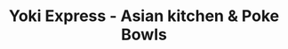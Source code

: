 ---
layout: place
title: Yoki Express - Asian kitchen & Poke Bowls
permalink: /massachusetts/boston/yoki-express-asian-kitchen-poke-bowls.html
stateAbbr: MA
stateName: Massachusetts
cityName: Boston
seo:
  type: restaurant
  links: https://www.yokiexpress.com/
place_id: ChIJIZiNa39w44kRzf7S0oaqJ1c
photos:
  - name: >-
      places/ChIJIZiNa39w44kRzf7S0oaqJ1c/photos/AeeoHcJ_LLfgrDpx-a7E6Bznhr6Y5uroE7Kca6-KzPmnkMfLiRyNCSfaEqy68Id-GxBCb1ZiX21O1sUvn1DrvZHSNq_iqHlcReCjsMMMoX3T6XbLG6UonuTv0oVjPMuzCj1l75XkA3R_1B_bre5hUeTO0K3079tBxMIjlEihzut3K-XZIqCpEaxLTsG0Lzv1s8_a3nTFjRnz_6X-tVZ7MLqnn331LxPjFkROBtvxsGsAo-wdOfo4a7uMx47J8o082xdOmHs3rcmnrXQ4mHtnPNKVvYaNAXB8HLOv2OvOjmRDR-CMVTXLCCPQpgcS0UFBUa-Tv-MtH6kpvA7M_c0t5tA-kKm2nyg44FdEYjgv-vp6RLzKiB8tn2_qKCTqgj_dUXMWca4KSiYHHOCYi6pGU5tCKOfyZX7g574u3fAld7YX45HTf9qb
    widthPx: 4032
    heightPx: 3024
    authorAttributions:
      - displayName: J K G
        uri: https://maps.google.com/maps/contrib/116706561994465141003
        photoUri: >-
          https://lh3.googleusercontent.com/a/ACg8ocIJFQhq1cbP-wBqdhgnWq6yqn1Qc0p_5R0F2KMNE2NV0YzDSsTL=s100-p-k-no-mo
    flagContentUri: >-
      https://www.google.com/local/imagery/report/?cb_client=maps_api_places.places_api&image_key=!1e10!2sCIHM0ogKEICAgIDTmey98AE&hl=en-US
    googleMapsUri: >-
      https://www.google.com/maps/place//data=!3m4!1e2!3m2!1sCIHM0ogKEICAgIDTmey98AE!2e10!4m2!3m1!1s0x89e3707f6b8d9821:0x5727aa86d2d2fecd
  - name: >-
      places/ChIJIZiNa39w44kRzf7S0oaqJ1c/photos/AeeoHcKVN6DLIVHuNjWSJOaCdSy5SB6nj9goqJAmElMWs4u-GQsGMd3qYwdHWapS5ai48LhMQgcBppqbuoBp5B3vL1Uq2dlth15aomRxLe-v7xJ_kviBuMGfimOWmryA5YTTSMkomK4OxGBSPLt1-yo9pOMzx4VqJbbE3kG3gKLdlT9BKEmdEl1K03n4cz4lAsHZhP4qqhO5iA4upZYjMipguhXMBTw24d9pFVQ4Tmf-nTm29vk6py37igEv2pwgsplmdLU01RXbsxXM_YRH8e8Bu2NHnyf54hG4bT1SzNqda4konw
    widthPx: 1008
    heightPx: 1008
    authorAttributions:
      - displayName: Yoki Express - Asian & Japanese Food - Poke Bowls
        uri: https://maps.google.com/maps/contrib/106281799369928063733
        photoUri: >-
          https://lh3.googleusercontent.com/a-/ALV-UjWwzr2wsCRptsDB9jqtLlNab-Sbl32XQPhObEzQM1uXlJ5D6jxx=s100-p-k-no-mo
    flagContentUri: >-
      https://www.google.com/local/imagery/report/?cb_client=maps_api_places.places_api&image_key=!1e10!2sAF1QipN8e7vn8okdKhDwYG14wii2p3owYk2X8TDSY41A&hl=en-US
    googleMapsUri: >-
      https://www.google.com/maps/place//data=!3m4!1e2!3m2!1sAF1QipN8e7vn8okdKhDwYG14wii2p3owYk2X8TDSY41A!2e10!4m2!3m1!1s0x89e3707f6b8d9821:0x5727aa86d2d2fecd
  - name: >-
      places/ChIJIZiNa39w44kRzf7S0oaqJ1c/photos/AeeoHcLfh-TclUYuneHoxeEWFFwmvOXPEaAWyg1y_9bm-_x7OHpBeyPlobJO0VmdIb5-s-oyThkwbb5kweN6a4dkZle3g5iDZuElld2UPpPoHyv9-uU-wYj_cr8YowlVI0MWT-OFRzDiRiFzf9KT2zq9pwUXf8vSyL_BTqTD-LQm668MaHBJQxw_3uuBMLLD13b18Psjxtgr19AbSvX-RYaTK_W0oEAyojDh8bphkHS5iBeZJkvfpOXCMgyFrI8CR_JGuJXh2B1DAl2lARdfzMBs3_xNHUpd-9TzlwYxwyPxjg8Hcg
    widthPx: 1008
    heightPx: 1008
    authorAttributions:
      - displayName: Yoki Express - Asian & Japanese Food - Poke Bowls
        uri: https://maps.google.com/maps/contrib/106281799369928063733
        photoUri: >-
          https://lh3.googleusercontent.com/a-/ALV-UjWwzr2wsCRptsDB9jqtLlNab-Sbl32XQPhObEzQM1uXlJ5D6jxx=s100-p-k-no-mo
    flagContentUri: >-
      https://www.google.com/local/imagery/report/?cb_client=maps_api_places.places_api&image_key=!1e10!2sAF1QipP2THaorh8lh1UCFgmXnzQnK93oTdl38cCJZQvv&hl=en-US
    googleMapsUri: >-
      https://www.google.com/maps/place//data=!3m4!1e2!3m2!1sAF1QipP2THaorh8lh1UCFgmXnzQnK93oTdl38cCJZQvv!2e10!4m2!3m1!1s0x89e3707f6b8d9821:0x5727aa86d2d2fecd
  - name: >-
      places/ChIJIZiNa39w44kRzf7S0oaqJ1c/photos/AeeoHcIHSrBHC1fP2icwlJ4TPezA2lNeOpvMcObosG--eRybHcRKVJgmObHZHwfzRI8GZiQawnbq6fGi_kia7vbtZeyGzys2wMGBoqwgnt_43OE--Hfxd40ANebEkQyoV9HHPSo867_PTD_iDQATjcOFzNR4J4ICvcwn4d8LdUhNx49GB_vSMrxaGJmzY4MWoo_YLnBANHj_HpQH67EEenDpgqeEPLVKQF9Ve-jDzKuL66-kBFHD4RMMS_baEIg_KwUqUvBpSvv8_S0-vk62BbPmwE2ki4NASC38SJP29OIos1dNOg
    widthPx: 1008
    heightPx: 1008
    authorAttributions:
      - displayName: Yoki Express - Asian & Japanese Food - Poke Bowls
        uri: https://maps.google.com/maps/contrib/106281799369928063733
        photoUri: >-
          https://lh3.googleusercontent.com/a-/ALV-UjWwzr2wsCRptsDB9jqtLlNab-Sbl32XQPhObEzQM1uXlJ5D6jxx=s100-p-k-no-mo
    flagContentUri: >-
      https://www.google.com/local/imagery/report/?cb_client=maps_api_places.places_api&image_key=!1e10!2sAF1QipPxDZtf54SL4A3hpj_TycYvHOegt2v8SfrnPoku&hl=en-US
    googleMapsUri: >-
      https://www.google.com/maps/place//data=!3m4!1e2!3m2!1sAF1QipPxDZtf54SL4A3hpj_TycYvHOegt2v8SfrnPoku!2e10!4m2!3m1!1s0x89e3707f6b8d9821:0x5727aa86d2d2fecd
  - name: >-
      places/ChIJIZiNa39w44kRzf7S0oaqJ1c/photos/AeeoHcKU44J3I_dOfFMybOsOxOgoWQ0rlIaYbyw0tMwhxRDjPOCRhsmSeIyM5a03x1hOuPeRtMdFTAAC2KUMTTdXaeNSmm1V25I00SMKT67i_d0CuKKruxWlMjcMKWvmlTYaoS4iLVVox2wtYnmlnwGVUE3j6aSx_VhzFZH_pN966ImcdbWWXZLUEhMBI7s9LNaKL_fy66qj6qe0Y0_cim2ZCMbpz_t278tPru8HyZr-iEX12NpNgyNMjtJCUq49eU5PMcUHEkf2OAtVpBRlTVbg3yKhX0vFqMyDMUmfIyLtpJxyr1mEOIzSXRqBA_UP6isPAK8-oL3E54uzF6LXXC3qfPyP8Yn3ZN31P4O1J7brhlaX8KPr7sYQs8SnkW5OJ0rUK_eEwTVbuAi890qU_lNGDpTjrd7anFQ-lEpjmMVon16bK2u0
    widthPx: 3024
    heightPx: 4032
    authorAttributions:
      - displayName: SHAO WEN CHEN
        uri: https://maps.google.com/maps/contrib/101510863986278567307
        photoUri: >-
          https://lh3.googleusercontent.com/a/ACg8ocKFbJsjyvF_iqDCwahYeJZpQYY8_sSx5YVLmOkpZSWwlomt5P0=s100-p-k-no-mo
    flagContentUri: >-
      https://www.google.com/local/imagery/report/?cb_client=maps_api_places.places_api&image_key=!1e10!2sCIHM0ogKEICAgMCoy-zM4QE&hl=en-US
    googleMapsUri: >-
      https://www.google.com/maps/place//data=!3m4!1e2!3m2!1sCIHM0ogKEICAgMCoy-zM4QE!2e10!4m2!3m1!1s0x89e3707f6b8d9821:0x5727aa86d2d2fecd
  - name: >-
      places/ChIJIZiNa39w44kRzf7S0oaqJ1c/photos/AeeoHcILs5YIv39wNZX3Cu3PmCvyyguDjeFYNTrgBDWMfZ4KduSdX3hGV9mYYTuIzmxUMaqj9pdqrn0qXByNDNxcoL7fUCes7OXHBnN28KefEFP2U2iQtVQ9Vb5ODOzsQ_Nxzukw3NugeBRw0RtUGUspcMIZiX2_tdA0dVk6NEt8JJK5S0MTv-OkzFBpOTI2GI2ci4eFGZrbcjH16rBWLe2k7H7czVX1-6SOOg7d80ly7MS6GIe5FknfbEbVulnJj3hW0QXfI1xBoeqxxYajbuQ7dUkYeWEEMFyvJQBiRiyFz4vYNw
    widthPx: 1800
    heightPx: 1012
    authorAttributions:
      - displayName: Yoki Express - Asian & Japanese Food - Poke Bowls
        uri: https://maps.google.com/maps/contrib/106281799369928063733
        photoUri: >-
          https://lh3.googleusercontent.com/a-/ALV-UjWwzr2wsCRptsDB9jqtLlNab-Sbl32XQPhObEzQM1uXlJ5D6jxx=s100-p-k-no-mo
    flagContentUri: >-
      https://www.google.com/local/imagery/report/?cb_client=maps_api_places.places_api&image_key=!1e10!2sAF1QipPEbFvYR6q5gipnIu3LRkIFQrrM_KPGODV9Vzri&hl=en-US
    googleMapsUri: >-
      https://www.google.com/maps/place//data=!3m4!1e2!3m2!1sAF1QipPEbFvYR6q5gipnIu3LRkIFQrrM_KPGODV9Vzri!2e10!4m2!3m1!1s0x89e3707f6b8d9821:0x5727aa86d2d2fecd
  - name: >-
      places/ChIJIZiNa39w44kRzf7S0oaqJ1c/photos/AeeoHcKIyYg-62r7DYqHvI_mn5kBdkJYxC_bdL4Crr3xMYbUCxAuZYe2tSJTklL9jj6MGUXCTFw6dpcwGZNs2dXLP5Df8QwHw76XK2A85FO-05E9EX3PbPUByNkRWVQ9hlbw_xtQs7pdhrLpNGfVfagO0Hcxb9SALKGaYLrGjaXmY5uc5svaCkppwfeHrpKNla-MzpfGtWfAHxp-R1MZABBYTcqxtN6_H17u7LOblfi2kvQ1CxflMV-n7DVDMdcvlxOjtz0fVGVZ47Dqy_Nzk44bQGlqC4IcRsxr6leF-7IhMvK21Q
    widthPx: 1008
    heightPx: 1008
    authorAttributions:
      - displayName: Yoki Express - Asian & Japanese Food - Poke Bowls
        uri: https://maps.google.com/maps/contrib/106281799369928063733
        photoUri: >-
          https://lh3.googleusercontent.com/a-/ALV-UjWwzr2wsCRptsDB9jqtLlNab-Sbl32XQPhObEzQM1uXlJ5D6jxx=s100-p-k-no-mo
    flagContentUri: >-
      https://www.google.com/local/imagery/report/?cb_client=maps_api_places.places_api&image_key=!1e10!2sAF1QipOLso646TWARk7WIKG-DcrR4GDQWaf2e-miAbYq&hl=en-US
    googleMapsUri: >-
      https://www.google.com/maps/place//data=!3m4!1e2!3m2!1sAF1QipOLso646TWARk7WIKG-DcrR4GDQWaf2e-miAbYq!2e10!4m2!3m1!1s0x89e3707f6b8d9821:0x5727aa86d2d2fecd
  - name: >-
      places/ChIJIZiNa39w44kRzf7S0oaqJ1c/photos/AeeoHcLiIlqOZh0SsfNQilrbYdrE9xKvzlcuq2BzPX1Nw6T8MxVlMEXjjmyzZEd8yn7SgSSAaGKUptXuf-D6n1yyR7_0_6kdKbmHIXzmHg5I-ZUwSdbMLDussCkWLR5YXhtJPy6w9nZrYn22l-ajLcG2KR5CgeKSbbTrwkQ4zTIGZlWMgCU37pN4Eg8GKz4DmHGWWWs3V0FQr7nvbb2zxlwYqup7rWdA80MfGkFU24KN5n9V923iHZqrWARdZvQ9-4QB0NmvrAlYK0xqFzFNuEDwZnKTThpwp4ngYvYxCotRLai35jChv9cWCxpXXHhFpQrE-yYrFx34mT0b2li4_29zZ0N2ZjuSwP1OQIViXA1AK4Sk7GL7zVCIjFIhlzNmTocY6-bmn39E2KX1Yuxo9y5m0nfZ4Lb3H-iPimq4VkIo-pH8rvZG
    widthPx: 4032
    heightPx: 3024
    authorAttributions:
      - displayName: Peter Samuels
        uri: https://maps.google.com/maps/contrib/103324404120641993464
        photoUri: >-
          https://lh3.googleusercontent.com/a-/ALV-UjVdkpl4E064FBxk-DBY_AxDbyMA1bx2h0CKzCzNA8ys2B9roeM=s100-p-k-no-mo
    flagContentUri: >-
      https://www.google.com/local/imagery/report/?cb_client=maps_api_places.places_api&image_key=!1e10!2sCIHM0ogKEICAgIDHlcCj-QE&hl=en-US
    googleMapsUri: >-
      https://www.google.com/maps/place//data=!3m4!1e2!3m2!1sCIHM0ogKEICAgIDHlcCj-QE!2e10!4m2!3m1!1s0x89e3707f6b8d9821:0x5727aa86d2d2fecd
  - name: >-
      places/ChIJIZiNa39w44kRzf7S0oaqJ1c/photos/AeeoHcJdn2KAaRvL5mYi0fwItzLDvHDCb4XQmIhFpV8HZhfgIl4HSHP4_TPue6_92NswGv2HMggw12C9VFwyEORmG3SDfIwNKiMeXN1-MXmNiP_FDz7LPXztb09TdH-QiSQp-RS5mLQa47WLL1cWrtks75eq5PvAk6w_oUuU0KTRCWSvB613bdUlgtpwwJ4vM-mEP_beI-4abPzHNSdpkPLnYqmaqwHoLDw7GOwe_T7KFTBj8JtwLKIauloqvNayVsZEdZKynimCA-ehiU_GZZEUsd3CsZtvNDaYlQp-tKbaeLtpnGZWsjSG-3gTpK3nb5PlB-a4JAOGlwiy44rcRmtWZk9x9rHhS0d9d5ot8EGBWGB8CVSFjCkU-K6uPx7PR9zaczGBVjhHeWRnmbK9evVw9ZkhBN3E7e5V_lfZR11t2hRRxw
    widthPx: 4032
    heightPx: 3024
    authorAttributions:
      - displayName: Chris Nepomuceno
        uri: https://maps.google.com/maps/contrib/104722176598789526445
        photoUri: >-
          https://lh3.googleusercontent.com/a/ACg8ocJzWJXHnQtMKHfAF2zh5Lrv399A5-g0nOj855zkNr2xpbI1=s100-p-k-no-mo
    flagContentUri: >-
      https://www.google.com/local/imagery/report/?cb_client=maps_api_places.places_api&image_key=!1e10!2sCIHM0ogKEICAgIDb4_yoVg&hl=en-US
    googleMapsUri: >-
      https://www.google.com/maps/place//data=!3m4!1e2!3m2!1sCIHM0ogKEICAgIDb4_yoVg!2e10!4m2!3m1!1s0x89e3707f6b8d9821:0x5727aa86d2d2fecd
  - name: >-
      places/ChIJIZiNa39w44kRzf7S0oaqJ1c/photos/AeeoHcIlxk_NMlQIdUstVxW743sN1XQwJ_w0Dm0GjAol33cHdz8v9Gfm8I0JWpZlmOx9pONk4zNVfqsZ_ERcAIrDUyRwcytlqkktycpTSruSxi6gyXSqMd9cjJFIS-3H_DQqho4a27UQ8OZWdkQuA78zM-260il_Ib1Fh4-n6bjDlTBt_yqdNGXTuAp8Tk4OIEbOy729gD2vMdUh0TZyL-TAeyifjXkmEEZdxgNF5m2WtyblRaiCcHCdbrpzKlhE7PdQrV-RHZB3TYt-11ohQv81G4t4zsoIPgXCnkXO1l-IpgvMrQ
    widthPx: 1008
    heightPx: 1008
    authorAttributions:
      - displayName: Yoki Express - Asian & Japanese Food - Poke Bowls
        uri: https://maps.google.com/maps/contrib/106281799369928063733
        photoUri: >-
          https://lh3.googleusercontent.com/a-/ALV-UjWwzr2wsCRptsDB9jqtLlNab-Sbl32XQPhObEzQM1uXlJ5D6jxx=s100-p-k-no-mo
    flagContentUri: >-
      https://www.google.com/local/imagery/report/?cb_client=maps_api_places.places_api&image_key=!1e10!2sAF1QipMBnVphbYSer-jSi1D9sy5O_TGmqBeOLS7lxXim&hl=en-US
    googleMapsUri: >-
      https://www.google.com/maps/place//data=!3m4!1e2!3m2!1sAF1QipMBnVphbYSer-jSi1D9sy5O_TGmqBeOLS7lxXim!2e10!4m2!3m1!1s0x89e3707f6b8d9821:0x5727aa86d2d2fecd
address: 53 Boston Wharf Rd, Boston, MA 02210, USA
street: 53 Boston Wharf Rd
city: Boston
state: MA
zip: '02210'
country: USA
neighborhood: D Street / West Broadway
latitude: '42.351154'
longitude: '-71.045653'
accessibility_options:
  wheelchairAccessibleEntrance: true
  wheelchairAccessibleRestroom: true
  wheelchairAccessibleSeating: true
business_status: OPERATIONAL
name: Yoki Express - Asian kitchen & Poke Bowls
google_maps_links:
  directionsUri: >-
    https://www.google.com/maps/dir//''/data=!4m7!4m6!1m1!4e2!1m2!1m1!1s0x89e3707f6b8d9821:0x5727aa86d2d2fecd!3e0
  placeUri: https://maps.google.com/?cid=6280175701430828749
  writeAReviewUri: >-
    https://www.google.com/maps/place//data=!4m3!3m2!1s0x89e3707f6b8d9821:0x5727aa86d2d2fecd!12e1
  reviewsUri: >-
    https://www.google.com/maps/place//data=!4m4!3m3!1s0x89e3707f6b8d9821:0x5727aa86d2d2fecd!9m1!1b1
  photosUri: >-
    https://www.google.com/maps/place//data=!4m3!3m2!1s0x89e3707f6b8d9821:0x5727aa86d2d2fecd!10e5
primary_type: Asian Restaurant
opening_hours:
  regular: null
  current: null
secondary_opening_hours:
  regular:
    weekdayDescriptions: null
    type: null
  current:
    weekdayDescriptions: null
    type: null
phone: (857) 263-7418
price_level: PRICE_LEVEL_MODERATE
price_range: $10 &ndash; $20
rating: '4.2'
rating_count: 0
website: https://www.yokiexpress.com/
description: >-
  Discover Yoki Express in Boston, MA$$$In Boston, MA, Yoki Express stands out
  as a lively Asian-fusion spot, blending fresh flavors in a bright and
  welcoming environment. This casual eatery specializes in customizable sushi
  burritos and poke bowls, along with hearty ramen options that cater to lunch
  and dinner cravings, making it a go-to for those exploring sushi restaurants
  in the area. The menu emphasizes high-quality ingredients and thoughtful
  combinations, allowing diners to tailor their meals for a personalized touch.
  Accessibility features like wheelchair-friendly entrances enhance the
  experience, ensuring everyone can enjoy the vibrant atmosphere. Whether you're
  in the mood for Japanese-inspired dishes or a quick, satisfying bite, Yoki
  Express delivers on both taste and convenience in the heart of the city.
generative_summary: >-
  Discover Yoki Express in Boston, MA$$$In Boston, MA, Yoki Express stands out
  as a lively Asian-fusion spot, blending fresh flavors in a bright and
  welcoming environment. This casual eatery specializes in customizable sushi
  burritos and poke bowls, along with hearty ramen options that cater to lunch
  and dinner cravings, making it a go-to for those exploring sushi restaurants
  in the area. The menu emphasizes high-quality ingredients and thoughtful
  combinations, allowing diners to tailor their meals for a personalized touch.
  Accessibility features like wheelchair-friendly entrances enhance the
  experience, ensuring everyone can enjoy the vibrant atmosphere. Whether you're
  in the mood for Japanese-inspired dishes or a quick, satisfying bite, Yoki
  Express delivers on both taste and convenience in the heart of the city.
generative_disclosure: Summarized by AI using the Grok-3-Mini model.
reviews:
  - name: >-
      places/ChIJIZiNa39w44kRzf7S0oaqJ1c/reviews/ChZDSUhNMG9nS0VJQ0FnSUM3MUxQWE5REAE
    relativePublishTimeDescription: 8 months ago
    rating: 5
    text:
      text: >-
        Express is right! Fast and quality service here. Love that you can build
        your own bowl or burrito but also offer great combo ideas. Also, love
        that brown rice is always an option. Great for pick up or dine in over
        your lunch break.
      languageCode: en
    originalText:
      text: >-
        Express is right! Fast and quality service here. Love that you can build
        your own bowl or burrito but also offer great combo ideas. Also, love
        that brown rice is always an option. Great for pick up or dine in over
        your lunch break.
      languageCode: en
    authorAttribution:
      displayName: Rebecca Douma Jacobs
      uri: https://www.google.com/maps/contrib/111082514924180581466/reviews
      photoUri: >-
        https://lh3.googleusercontent.com/a-/ALV-UjW6ErpH3G60vHqVuClMsl5pphFjSUh4WCWVZBK8eTJ-1mJUnbuM=s128-c0x00000000-cc-rp-mo
    publishTime: '2024-08-12T23:38:44.692775Z'
    flagContentUri: >-
      https://www.google.com/local/review/rap/report?postId=ChZDSUhNMG9nS0VJQ0FnSUM3MUxQWE5REAE&d=17924085&t=1
    googleMapsUri: >-
      https://www.google.com/maps/reviews/data=!4m6!14m5!1m4!2m3!1sChZDSUhNMG9nS0VJQ0FnSUM3MUxQWE5REAE!2m1!1s0x89e3707f6b8d9821:0x5727aa86d2d2fecd
  - name: >-
      places/ChIJIZiNa39w44kRzf7S0oaqJ1c/reviews/ChZDSUhNMG9nS0VJQ0FnSUQ5OVlLaVN3EAE
    relativePublishTimeDescription: a year ago
    rating: 4
    text:
      text: >-
        What I ordered:

        Lobster Rangoon

        Small Plate- Walnut Shrimp & Fried Rice

        Bowl- White Rice, Premium Ahi, Salmon, Corn, Seaweed Salad, Avocado,
        Mixed Green, Sriracha Mayo and Sweet Soy Sauce, Edamame, Tobiko, Bonito
        Seaweed Furikake, Crispy Flakes ⭐️

        Burrito- White Rice, Salmon, Tuna, Mixed Green, Avocado, Carrot,
        Cucumber, Wasabi Mayo, Creamy Sesame Sauce, Edamame, Tobiko, Jalapeño
        Peppers, Bonito Seaweed Furikake


        ⭐️ = highly recommend


        The food is alright but the poke bowl is worth definitely worth it. It's
        a quick grab and go in you're in a rush or just need something quick. I
        personally don't like the burrito as much just cause it does fall apart
        from both ends.
      languageCode: en
    originalText:
      text: >-
        What I ordered:

        Lobster Rangoon

        Small Plate- Walnut Shrimp & Fried Rice

        Bowl- White Rice, Premium Ahi, Salmon, Corn, Seaweed Salad, Avocado,
        Mixed Green, Sriracha Mayo and Sweet Soy Sauce, Edamame, Tobiko, Bonito
        Seaweed Furikake, Crispy Flakes ⭐️

        Burrito- White Rice, Salmon, Tuna, Mixed Green, Avocado, Carrot,
        Cucumber, Wasabi Mayo, Creamy Sesame Sauce, Edamame, Tobiko, Jalapeño
        Peppers, Bonito Seaweed Furikake


        ⭐️ = highly recommend


        The food is alright but the poke bowl is worth definitely worth it. It's
        a quick grab and go in you're in a rush or just need something quick. I
        personally don't like the burrito as much just cause it does fall apart
        from both ends.
      languageCode: en
    authorAttribution:
      displayName: Sammi Chui
      uri: https://www.google.com/maps/contrib/115155165226292073165/reviews
      photoUri: >-
        https://lh3.googleusercontent.com/a-/ALV-UjUMMfKl0t6DPma4c6xoabT_JEhPyeRDmSKVKnB7XFG5pLqXX3IX=s128-c0x00000000-cc-rp-mo
    publishTime: '2024-03-19T15:16:45.583635Z'
    flagContentUri: >-
      https://www.google.com/local/review/rap/report?postId=ChZDSUhNMG9nS0VJQ0FnSUQ5OVlLaVN3EAE&d=17924085&t=1
    googleMapsUri: >-
      https://www.google.com/maps/reviews/data=!4m6!14m5!1m4!2m3!1sChZDSUhNMG9nS0VJQ0FnSUQ5OVlLaVN3EAE!2m1!1s0x89e3707f6b8d9821:0x5727aa86d2d2fecd
  - name: >-
      places/ChIJIZiNa39w44kRzf7S0oaqJ1c/reviews/ChdDSUhNMG9nS0VJQ0FnTUN3X2JEazBnRRAB
    relativePublishTimeDescription: 3 weeks ago
    rating: 2
    text:
      text: >-
        The food at this location is not consistent. I went in last week around
        lunch and ordered their chicken teriyaki with white rice, it  was
        delicious. I went back a week later, ordered the same thing and it was
        horrible. Chicken wasn't as fresh and rice was over boiled. It was like
        eating mushy rice. I had to throw it away. I wanted to like this place
        but their food as I stated before is not consistent. This ruined my
        entire lunch. I had to run back out and get another lunch.
      languageCode: en
    originalText:
      text: >-
        The food at this location is not consistent. I went in last week around
        lunch and ordered their chicken teriyaki with white rice, it  was
        delicious. I went back a week later, ordered the same thing and it was
        horrible. Chicken wasn't as fresh and rice was over boiled. It was like
        eating mushy rice. I had to throw it away. I wanted to like this place
        but their food as I stated before is not consistent. This ruined my
        entire lunch. I had to run back out and get another lunch.
      languageCode: en
    authorAttribution:
      displayName: Nadia Borghini
      uri: https://www.google.com/maps/contrib/103360585153172142130/reviews
      photoUri: >-
        https://lh3.googleusercontent.com/a/ACg8ocLgOzbriMCY2956WhwtxxcC0u_CV64BuzPPoO3qYCPEVX-fng=s128-c0x00000000-cc-rp-mo
    publishTime: '2025-03-20T17:45:41.231075Z'
    flagContentUri: >-
      https://www.google.com/local/review/rap/report?postId=ChdDSUhNMG9nS0VJQ0FnTUN3X2JEazBnRRAB&d=17924085&t=1
    googleMapsUri: >-
      https://www.google.com/maps/reviews/data=!4m6!14m5!1m4!2m3!1sChdDSUhNMG9nS0VJQ0FnTUN3X2JEazBnRRAB!2m1!1s0x89e3707f6b8d9821:0x5727aa86d2d2fecd
  - name: >-
      places/ChIJIZiNa39w44kRzf7S0oaqJ1c/reviews/ChZDSUhNMG9nS0VJQ0FnSURfMXFLR1l3EAE
    relativePublishTimeDescription: 2 months ago
    rating: 2
    text:
      text: >-
        The food here is fresh and delicious. However, there is one issue that
        I’ve encountered repeatedly with one of the workers. Every time I order,
        he seems to freestyle my order. For example, I ask for mango sauce, and
        he adds spicy mayo instead. I request cucumber, and he gives me red
        radish. He swaps everything I ask for. The food is good, but this kind
        of service can be quite frustrating.
      languageCode: en
    originalText:
      text: >-
        The food here is fresh and delicious. However, there is one issue that
        I’ve encountered repeatedly with one of the workers. Every time I order,
        he seems to freestyle my order. For example, I ask for mango sauce, and
        he adds spicy mayo instead. I request cucumber, and he gives me red
        radish. He swaps everything I ask for. The food is good, but this kind
        of service can be quite frustrating.
      languageCode: en
    authorAttribution:
      displayName: Rabbie Chau
      uri: https://www.google.com/maps/contrib/114347100592283781602/reviews
      photoUri: >-
        https://lh3.googleusercontent.com/a-/ALV-UjUHQW9448m1PDPo7cDOMi6jZC5a0JMbhBBgY3fXY9RaQzYcxVxv=s128-c0x00000000-cc-rp-mo
    publishTime: '2025-01-24T01:29:12.866729Z'
    flagContentUri: >-
      https://www.google.com/local/review/rap/report?postId=ChZDSUhNMG9nS0VJQ0FnSURfMXFLR1l3EAE&d=17924085&t=1
    googleMapsUri: >-
      https://www.google.com/maps/reviews/data=!4m6!14m5!1m4!2m3!1sChZDSUhNMG9nS0VJQ0FnSURfMXFLR1l3EAE!2m1!1s0x89e3707f6b8d9821:0x5727aa86d2d2fecd
  - name: >-
      places/ChIJIZiNa39w44kRzf7S0oaqJ1c/reviews/ChZDSUhNMG9nS0VJQ0FnSURIbGNDak9REAE
    relativePublishTimeDescription: 6 months ago
    rating: 5
    text:
      text: >-
        A classic poke bowl spot. Very nicely kept space and friendly staff. I
        got the spicy salmon, and it didn’t disappoint.
      languageCode: en
    originalText:
      text: >-
        A classic poke bowl spot. Very nicely kept space and friendly staff. I
        got the spicy salmon, and it didn’t disappoint.
      languageCode: en
    authorAttribution:
      displayName: Peter Samuels
      uri: https://www.google.com/maps/contrib/103324404120641993464/reviews
      photoUri: >-
        https://lh3.googleusercontent.com/a-/ALV-UjVdkpl4E064FBxk-DBY_AxDbyMA1bx2h0CKzCzNA8ys2B9roeM=s128-c0x00000000-cc-rp-mo-ba4
    publishTime: '2024-09-18T11:29:27.201940Z'
    flagContentUri: >-
      https://www.google.com/local/review/rap/report?postId=ChZDSUhNMG9nS0VJQ0FnSURIbGNDak9REAE&d=17924085&t=1
    googleMapsUri: >-
      https://www.google.com/maps/reviews/data=!4m6!14m5!1m4!2m3!1sChZDSUhNMG9nS0VJQ0FnSURIbGNDak9REAE!2m1!1s0x89e3707f6b8d9821:0x5727aa86d2d2fecd
review_summary: >-
  What Customers Are Saying$$$Folks generally enjoy the fresh ingredients and
  speedy service at this spot, with many highlighting the customizable poke
  bowls and burritos as standout choices for a quick and tasty meal. While some
  mention occasional inconsistencies in food preparation, the overall vibe
  remains positive, especially for those grabbing lunch on the go. Reviewers
  often appreciate the variety of options like sushi-inspired combinations that
  keep things exciting and satisfying. It's a solid pick for anyone seeking
  reliable Japanese-style eats, with the convenience of dine-in or takeout
  adding to its appeal. Despite a few hiccups, the general consensus leans
  toward it being a worthwhile stop for fresh, flavorful dishes that hit the
  spot.
review_disclosure: Summarized by AI using the Grok-3-Mini model.
parking_options:
  paidStreetParking: true
  valetParking: false
payment_options:
  acceptsCreditCards: true
  acceptsDebitCards: true
  acceptsCashOnly: false
  acceptsNfc: false
allow_dogs: null
curbside_pickup: true
delivery: true
dine_in: true
good_for_children: true
good_for_groups: true
good_for_sports: false
live_music: false
menu_for_children: true
outdoor_seating: false
reservable: false
restroom: true
serves_beer: false
serves_breakfast: false
serves_brunch: false
serves_cocktails: false
serves_coffee: false
serves_dinner: true
serves_dessert: false
serves_lunch: true
serves_vegetarian_food: true
serves_wine: false
takeout: true
update_category: pro
places_description: >-
  Fast-casual kitchen offering build-your-own sushi burritos & poke bowls in a
  bright, airy setting.

---